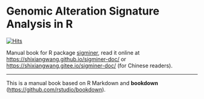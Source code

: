 # Genomic Alteration Signature Analysis in R

[![Hits](https://hits.seeyoufarm.com/api/count/incr/badge.svg?url=https%3A%2F%2Fgithub.com%2FShixiangWang%2Fsigminer-doc&count_bg=%2379C83D&title_bg=%23555555&icon=skyliner.svg&icon_color=%23E7E7E7&title=visits&edge_flat=false)](https://hits.seeyoufarm.com)

Manual book for R package [sigminer](https://github.com/ShixiangWang/sigminer),
read it online at <https://shixiangwang.github.io/sigminer-doc/> or <https://shixiangwang.gitee.io/sigminer-doc/> (for Chinese readers).

*** 


This is a manual book based on R Markdown and **bookdown** (https://github.com/rstudio/bookdown). 
